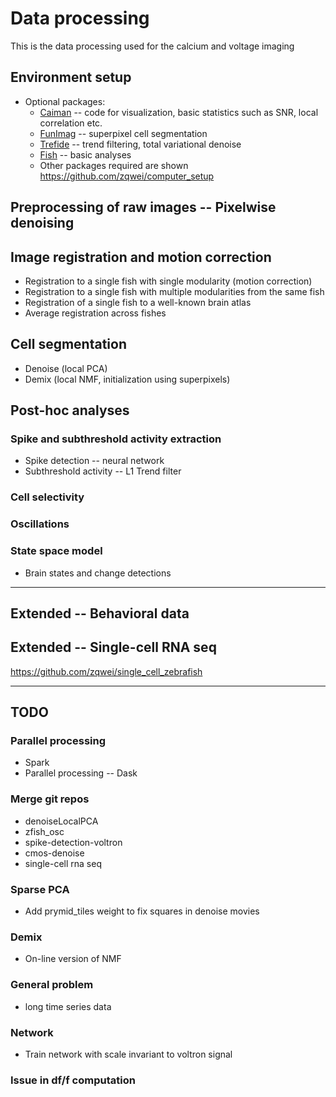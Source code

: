# Data processing
This is the data processing used for the calcium and voltage imaging

## Environment setup
* Optional packages:
    * [Caiman](https://github.com/flatironinstitute/CaImAn) -- code for visualization, basic statistics such as SNR, local correlation etc.
    * [FunImag](https://github.com/paninski-lab/funimag) -- superpixel cell segmentation
    * [Trefide](https://github.com/ikinsella/trefide) -- trend filtering, total variational denoise
    * [Fish](https://github.com/d-v-b/fish) -- basic analyses
    * Other packages required are shown https://github.com/zqwei/computer_setup

## Preprocessing of raw images -- Pixelwise denoising
## Image registration and motion correction
* Registration to a single fish with single modularity (motion correction)
* Registration to a single fish with multiple modularities from the same fish
* Registration of a single fish to a well-known brain atlas
* Average registration across fishes

## Cell segmentation
* Denoise (local PCA)
* Demix (local NMF, initialization using superpixels)

## Post-hoc analyses
### Spike and subthreshold activity extraction
* Spike detection -- neural network
* Subthreshold activity -- L1 Trend filter
### Cell selectivity
### Oscillations
### State space model
* Brain states and change detections

--------------------------
## Extended -- Behavioral data

## Extended -- Single-cell RNA seq
https://github.com/zqwei/single_cell_zebrafish

--------------------------
## TODO
### Parallel processing
* Spark
* Parallel processing -- Dask

### Merge git repos
* denoiseLocalPCA
* zfish_osc
* spike-detection-voltron
* cmos-denoise
* single-cell rna seq

### Sparse PCA
* Add prymid_tiles weight to fix squares in denoise movies

### Demix
* On-line version of NMF

### General problem
* long time series data

### Network
* Train network with scale invariant to voltron signal

### Issue in df/f computation

